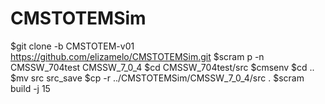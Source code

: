 # CMSTOTEMSim

$git clone -b CMSTOTEM-v01 https://github.com/elizamelo/CMSTOTEMSim.git
$scram p -n CMSSW_704test CMSSW_7_0_4
$cd CMSSW_704test/src
$cmsenv
$cd ..
$mv src src_save
$cp -r ../CMSTOTEMSim/CMSSW_7_0_4/src .
$scram build -j 15
